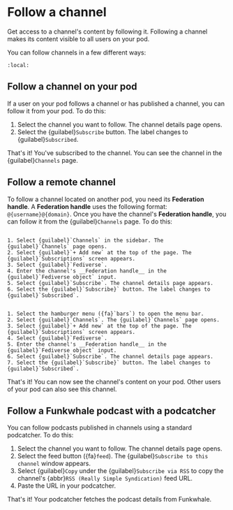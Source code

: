 # Follow a channel

Get access to a channel's content by following it. Following a channel makes its content visible to all users on your pod.

You can follow channels in a few different ways:

```{contents}
:local:
````

## Follow a channel on your pod

If a user on your pod follows a channel or has published a channel, you can follow it from your pod. To do this:

1. Select the channel you want to follow. The channel details page opens.
2. Select the {guilabel}`Subscribe` button. The label changes to {guilabel}`Subscribed`.

That's it! You've subscribed to the channel. You can see the channel in the {guilabel}`Channels` page.

## Follow a remote channel

To follow a channel located on another pod, you need its __Federation handle__. A __Federation handle__ uses the following format: ``@{username}@{domain}``. Once you have the channel's __Federation handle__, you can follow it from the {guilabel}`Channels` page. To do this:

```{tabbed} Desktop

1. Select {guilabel}`Channels` in the sidebar. The {guilabel}`Channels` page opens.
2. Select {guilabel}`+ Add new` at the top of the page. The {guilabel}`Subscriptions` screen appears.
3. Select {guilabel}`Fediverse`.
4. Enter the channel's __Federation handle__ in the {guilabel}`Fediverse object` input.
5. Select {guilabel}`Subscribe`. The channel details page appears.
6. Select the {guilabel}`Subscribe}` button. The label changes to {guilabel}`Subscribed`.

```

```{tabbed} Mobile

1. Select the hamburger menu ({fa}`bars`) to open the menu bar.
2. Select {guilabel}`Channels`. The {guilabel}`Channels` page opens.
3. Select {guilabel}`+ Add new` at the top of the page. The {guilabel}`Subscriptions` screen appears.
4. Select {guilabel}`Fediverse`.
5. Enter the channel's __Federation handle__ in the {guilabel}`Fediverse object` input.
6. Select {guilabel}`Subscribe`. The channel details page appears.
7. Select the {guilabel}`Subscribe}` button. The label changes to {guilabel}`Subscribed`.

```

That's it! You can now see the channel's content on your pod. Other users of your pod can also see this channel.

## Follow a Funkwhale podcast with a podcatcher

You can follow podcasts published in channels using a standard podcatcher. To do this:

1. Select the channel you want to follow. The channel details page opens.
2. Select the feed button ({fa}`feed`). The {guilabel}`Subscribe to this channel` window appears.
3. Select {guilabel}`Copy` under the {guilabel}`Subscribe via RSS` to copy the channel's {abbr}`RSS (Really Simple Syndication)` feed URL.
4. Paste the URL in your podcatcher.

That's it! Your podcatcher fetches the podcast details from Funkwhale.
